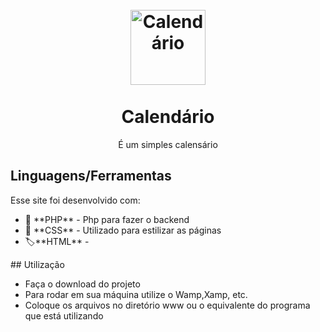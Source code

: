 
<h1 align="center">
<br>
  <img src="" alt="Calendário" width="120">
<br>
<br>
Calendário
</h1>

<p align="center">É um simples calensário
</p>

<p align="center">
  <a href="https://opensource.org/licenses/MIT">
   
  </a>
</p>

## Linguagens/Ferramentas
[//]: # (Add the features of your project here:)
Esse site foi desenvolvido com:


<ul>
  
  <li>🐘 **PHP** - Php para fazer o backend </li>
  <li>🎨 **CSS** - Utilizado para estilizar as páginas</li>
  <li>🏷️**HTML** -</li>
</ul>
## Utilização


- Faça o download do projeto
- Para rodar em sua máquina utilize o Wamp,Xamp, etc.
- Coloque os arquivos no diretório www ou o equivalente do programa que está utilizando

